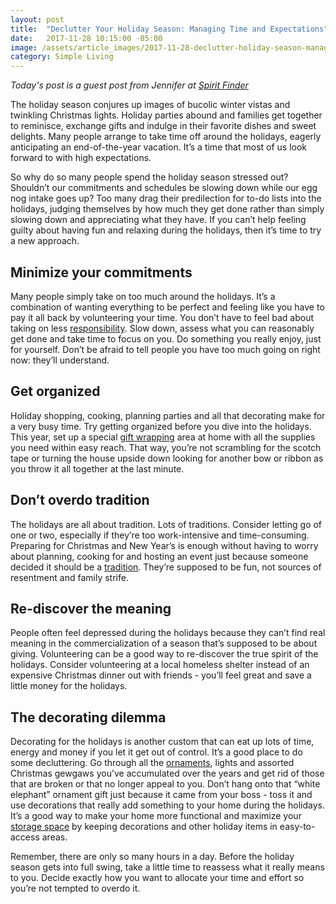 ```yaml
---
layout: post
title:  "Declutter Your Holiday Season: Managing Time and Expectations"
date:   2017-11-28 10:15:00 -05:00
image: /assets/article_images/2017-11-28-declutter-holiday-season-managing-time-expectations/exhausted-shopper.jpg
category: Simple Living
---
```


_Today's post is a guest post from Jennifer at [Spirit Finder](http://spiritfinder.org)_

The holiday season conjures up images of bucolic winter vistas and twinkling Christmas lights. Holiday parties abound and families get together to reminisce, exchange gifts and indulge in their favorite dishes and sweet delights. Many people arrange to take time off around the holidays, eagerly anticipating an end-of-the-year vacation. It’s a time that most of us look forward to with high expectations.

So why do so many people spend the holiday season stressed out? Shouldn’t our commitments and schedules be slowing down while our egg nog intake goes up? Too many drag their predilection for to-do lists into the holidays, judging themselves by how much they get done rather than simply slowing down and appreciating what they have. If you can’t help feeling guilty about having fun and relaxing during the holidays, then it’s time to try a new approach.

## Minimize your commitments

Many people simply take on too much around the holidays. It’s a combination of wanting everything to be perfect and feeling like you have to pay it all back by volunteering your time. You don’t have to feel bad about taking on less [responsibility](https://www.huffingtonpost.com/steve-siebold/8-tips-to-reduce-the-stress-of-the-holiday-season_b_8827610.html). Slow down, assess what you can reasonably get done and take time to focus on you. Do something you really enjoy, just for yourself. Don’t be afraid to tell people you have too much going on right now: they’ll understand.

## Get organized

Holiday shopping, cooking, planning parties and all that decorating make for a very busy time. Try getting organized before you dive into the holidays. This year, set up a special [gift wrapping](http://christmas.organizedhome.com/simplify-your-holidays/get-organized) area at home with all the supplies you need within easy reach. That way, you’re not scrambling for the scotch tape or turning the house upside down looking for another bow or ribbon as you throw it all together at the last minute.

## Don’t overdo tradition

The holidays are all about tradition. Lots of traditions. Consider letting go of one or two, especially if they’re too work-intensive and time-consuming. Preparing for Christmas and New Year’s is enough without having to worry about planning, cooking for and hosting an event just because someone decided it should be a [tradition](http://simplefamilyfinance.com/14-ways-to-simplify-christmas-and-enjoy-the-holidays/). They’re supposed to be fun, not sources of resentment and family strife.  

## Re-discover the meaning

People often feel depressed during the holidays because they can’t find real meaning in the commercialization of a season that’s supposed to be about giving. Volunteering can be a good way to re-discover the true spirit of the holidays. Consider volunteering at a local homeless shelter instead of an expensive Christmas dinner out with friends - you’ll feel great and save a little money for the holidays.

## The decorating dilemma

Decorating for the holidays is another custom that can eat up lots of time, energy and money if you let it get out of control. It’s a good place to do some decluttering. Go through all the [ornaments](http://www.fromoverwhelmedtoorganizedblog.com/2013/12/decluttering-for-simpler-christmas.html), lights and assorted Christmas gewgaws you’ve accumulated over the years and get rid of those that are broken or that no longer appeal to you. Don’t hang onto that “white elephant” ornament gift just because it came from your boss - toss it and use decorations that really add something to your home during the holidays. It’s a good way to make your home more functional and maximize your [storage space](https://www.redfin.com/blog/2015/08/easy-and-effective-home-organization-tips.html) by keeping decorations and other holiday items in easy-to-access areas.

Remember, there are only so many hours in a day. Before the holiday season gets into full swing, take a little time to reassess what it really means to you. Decide exactly how you want to allocate your time and effort so you’re not tempted to overdo it.
